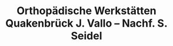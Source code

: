 ---
title: "Orthopädische Werkstätten Quakenbrück J. Vallo – Nachf. S. Seidel"
url: /quakenbrueck/orthopaedische-werkstaetten-quakenbrueck-j-vallo-nachf-s-seidel/
shop: Sanitätshaus
---